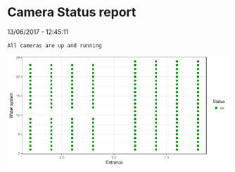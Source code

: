 Camera Status report
================
13/06/2017 - 12:45:11

    All cameras are up and running

![](camreport_files/figure-markdown_github/unnamed-chunk-2-1.png)
